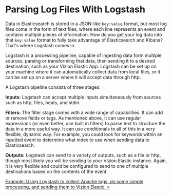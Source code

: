 # Parsing Log Files With Logstash

Data in Elasticsearch is stored in a JSON-like `key:value` format, but most log files come in the form of text files, where each line represents an event and contains multiple pieces of information. How do you get your log data into that `key:value` format to fully take advantage of Elasticsearch and Kibana? That's where Logstash comes in.

Logstash is a processing pipeline, capable of ingesting data form multiple sources, parsing or transforming that data, then sending it to a desired destination, such as your Vizion Elastic App. Logstash can be set up on your machine where it can automatically collect data from local files, or it can be set up on a server where it will accept data through http.

A Logstash pipeline consists of three stages:

**Inputs:** Logstash can accept multiple inputs simultaneously from sources such as http, files, beats, and stdin.

**Filters:** The filter stage comes with a wide range of capabilities. It can add or remove fields or tags. As mentioned above, it can use regular expressions (or even better, use built in filters) to parse text to structure the data in a more useful way. It can use conditionals to all of this in a very flexible, dynamic way. For example, you could look for keywords within an inputted event to determine what index to use when sending data to Elasticsearch.

**Outputs:** Logstash can send to a variety of outputs, such as a file or http, though most likely you will be sending to your Vizion Elastic instance. Again, it is very flexible and could be configured to send to one of multiple destinations based on the contents of the event.

[Example: Using Logstash to collect Apache logs, do some simple processing, and sending them to Vizion Elastic. >](./install-logstash.md)
